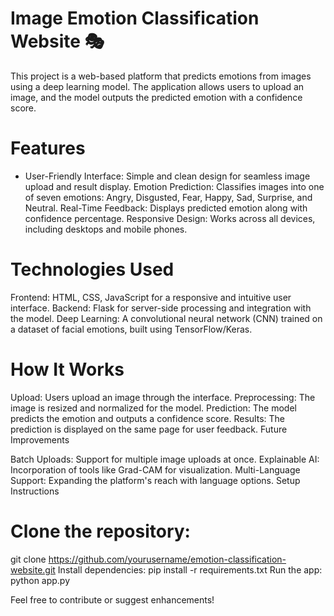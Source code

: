 # Image Emotion Classification Website 🎭
This project is a web-based platform that predicts emotions from images using a deep learning model. The application allows users to upload an image, and the model outputs the predicted emotion with a confidence score.

# Features

* User-Friendly Interface: Simple and clean design for seamless image upload and result display.
Emotion Prediction: Classifies images into one of seven emotions: Angry, Disgusted, Fear, Happy, Sad, Surprise, and Neutral.
Real-Time Feedback: Displays predicted emotion along with confidence percentage.
Responsive Design: Works across all devices, including desktops and mobile phones.

# Technologies Used

Frontend: HTML, CSS, JavaScript for a responsive and intuitive user interface.
Backend: Flask for server-side processing and integration with the model.
Deep Learning: A convolutional neural network (CNN) trained on a dataset of facial emotions, built using TensorFlow/Keras.

# How It Works

Upload: Users upload an image through the interface.
Preprocessing: The image is resized and normalized for the model.
Prediction: The model predicts the emotion and outputs a confidence score.
Results: The prediction is displayed on the same page for user feedback.
Future Improvements

Batch Uploads: Support for multiple image uploads at once.
Explainable AI: Incorporation of tools like Grad-CAM for visualization.
Multi-Language Support: Expanding the platform's reach with language options.
Setup Instructions

# Clone the repository:
git clone https://github.com/yourusername/emotion-classification-website.git
Install dependencies:
pip install -r requirements.txt
Run the app:
python app.py


Feel free to contribute or suggest enhancements!






